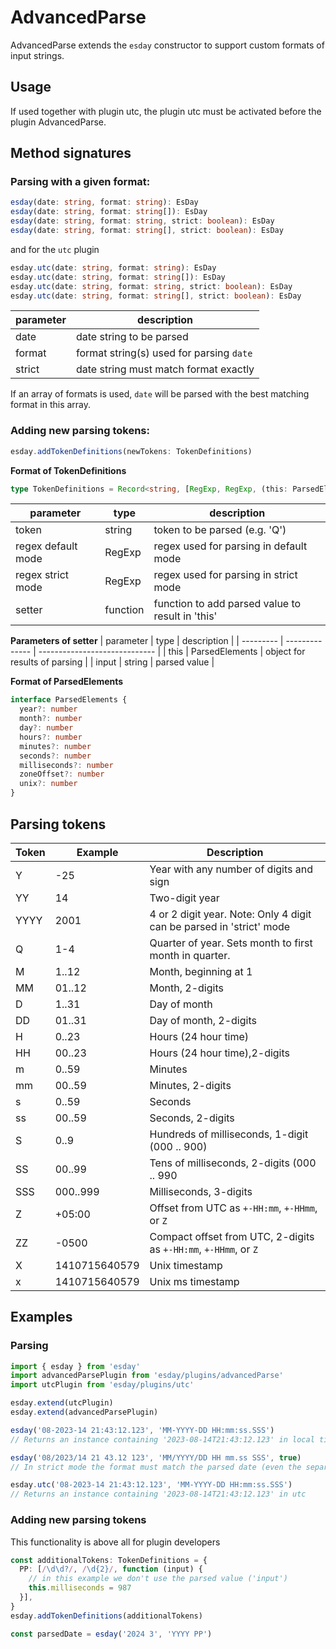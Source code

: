 # AdvancedParse

AdvancedParse extends the `esday` constructor to support custom formats of input strings.

## Usage

If used together with plugin utc, the plugin utc must be activated before the plugin AdvancedParse.

## Method signatures
### Parsing with a given format:
```typescript
esday(date: string, format: string): EsDay
esday(date: string, format: string[]): EsDay
esday(date: string, format: string, strict: boolean): EsDay
esday(date: string, format: string[], strict: boolean): EsDay
```
and for the `utc` plugin
```typescript
esday.utc(date: string, format: string): EsDay
esday.utc(date: string, format: string[]): EsDay
esday.utc(date: string, format: string, strict: boolean): EsDay
esday.utc(date: string, format: string[], strict: boolean): EsDay
```

| parameter | description                              |
| --------- | ---------------------------------------- |
| date      | date string to be parsed                 |
| format    | format string(s) used for parsing `date` |
| strict    | date string must match format exactly    |

If an array of formats is used, `date` will be parsed with the best matching format in this array.

### Adding new parsing tokens:
```typescript
esday.addTokenDefinitions(newTokens: TokenDefinitions)
```

**Format of TokenDefinitions**
```typescript
type TokenDefinitions = Record<string, [RegExp, RegExp, (this: ParsedElements, input: string) => void]>
```

| parameter          | type     | description                                      |
| ------------------ | -------- | ------------------------------------------------ |
| token              | string   | token to be parsed (e.g. 'Q')                    |
| regex default mode | RegExp   | regex used for parsing in default mode           |
| regex strict mode  | RegExp   | regex used for parsing in strict mode            |
| setter             | function | function to add parsed value to result in 'this' |

**Parameters of setter**
| parameter | type           | description                   |
| --------- | -------------- | ----------------------------- |
| this      | ParsedElements | object for results of parsing |
| input     | string         | parsed value                  |

**Format of ParsedElements**
```typescript
interface ParsedElements {
  year?: number
  month?: number
  day?: number
  hours?: number
  minutes?: number
  seconds?: number
  milliseconds?: number
  zoneOffset?: number
  unix?: number
}
```


## Parsing tokens
| **Token** | **Example**   | **Description**                                                      |
| --------- | ------------- | -------------------------------------------------------------------- |
| Y         | -25           | Year with any number of digits and sign                              |
| YY        | 14            | Two-digit year                                                       |
| YYYY      | 2001          | 4 or 2 digit year. Note: Only 4 digit can be parsed in 'strict' mode |
| Q         | 1-4           | Quarter of year. Sets month to first month in quarter.               |
| M         | 1..12         | Month, beginning at 1                                                |
| MM        | 01..12        | Month, 2-digits                                                      |
| D         | 1..31         | Day of month                                                         |
| DD        | 01..31        | Day of month, 2-digits                                               |
| H         | 0..23         | Hours (24 hour time)                                                 |
| HH        | 00..23        | Hours (24 hour time),2-digits                                        |
| m         | 0..59         | Minutes                                                              |
| mm        | 00..59        | Minutes, 2-digits                                                    |
| s         | 0..59         | Seconds                                                              |
| ss        | 00..59        | Seconds, 2-digits                                                    |
| S         | 0..9          | Hundreds of milliseconds, 1-digit (000 .. 900)                       |
| SS        | 00..99        | Tens of milliseconds, 2-digits (000 .. 990                           |
| SSS       | 000..999      | Milliseconds, 3-digits                                               |
| Z         | +05:00        | Offset from UTC as `+-HH:mm`, `+-HHmm`, or `Z`                       |
| ZZ        | \-0500        | Compact offset from UTC, 2-digits  as `+-HH:mm`, `+-HHmm`, or `Z`    |
| X         | 1410715640579 | Unix timestamp                                                       |
| x         | 1410715640579 | Unix ms timestamp                                                    |

## Examples
### Parsing
```typescript
import { esday } from 'esday'
import advancedParsePlugin from 'esday/plugins/advancedParse'
import utcPlugin from 'esday/plugins/utc'

esday.extend(utcPlugin)
esday.extend(advancedParsePlugin)

esday('08-2023-14 21:43:12.123', 'MM-YYYY-DD HH:mm:ss.SSS')
// Returns an instance containing '2023-08-14T21:43:12.123' in local timezone

esday('08/2023/14 21 43.12 123', 'MM/YYYY/DD HH mm.ss SSS', true)
// In strict mode the format must match the parsed date (even the separators)

esday.utc('08-2023-14 21:43:12.123', 'MM-YYYY-DD HH:mm:ss.SSS')
// Returns an instance containing '2023-08-14T21:43:12.123' in utc
```

### Adding new parsing tokens
This functionality is above all for plugin developers
```typescript
const additionalTokens: TokenDefinitions = {
  PP: [/\d\d?/, /\d{2}/, function (input) {
    // in this example we don't use the parsed value ('input')
    this.milliseconds = 987
  }],
}
esday.addTokenDefinitions(additionalTokens)

const parsedDate = esday('2024 3', 'YYYY PP')
```
